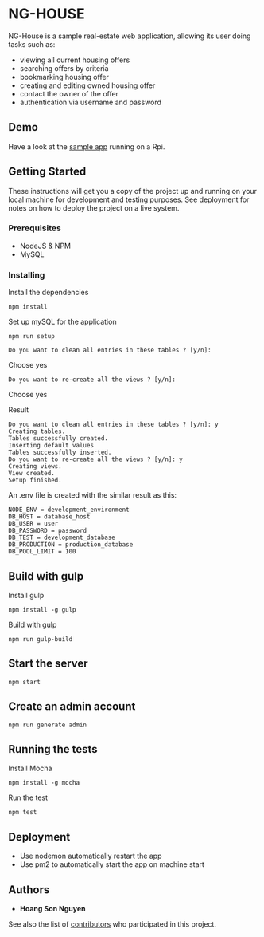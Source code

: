 # NG-HOUSE

NG-House is a sample real-estate web application, allowing its user doing tasks such as:
* viewing all current housing offers
* searching offers by criteria
* bookmarking housing offer
* creating and editing owned housing offer
* contact the owner of the offer
* authentication via username and password

## Demo

Have a look at the [sample app](https://nghouse.viewdns.net/) running on a Rpi.

## Getting Started

These instructions will get you a copy of the project up and running on your local machine for development and testing purposes. 
See deployment for notes on how to deploy the project on a live system.

### Prerequisites

* NodeJS & NPM
* MySQL

### Installing

Install the dependencies

```
npm install
```
Set up mySQL for the application

```
npm run setup
```

```
Do you want to clean all entries in these tables ? [y/n]: 
```
Choose yes

```
Do you want to re-create all the views ? [y/n]:  
```
Choose yes

Result

```
Do you want to clean all entries in these tables ? [y/n]: y
Creating tables.
Tables successfully created.
Inserting default values
Tables successfully inserted.
Do you want to re-create all the views ? [y/n]: y
Creating views.
View created.
Setup finished.
```
An .env file is created with the similar result as this:
```
NODE_ENV = development_environment
DB_HOST = database_host
DB_USER = user
DB_PASSWORD = password
DB_TEST = development_database
DB_PRODUCTION = production_database
DB_POOL_LIMIT = 100
```
## Build with gulp

Install gulp

```
npm install -g gulp
```

Build with gulp

```
npm run gulp-build
```
## Start the server

```
npm start
```
## Create an admin account

```
npm run generate admin
```

## Running the tests

Install Mocha

```
npm install -g mocha
```
Run the test

```
npm test
```

## Deployment

* Use nodemon automatically restart the app
* Use pm2 to automatically start the app on machine start

## Authors

* **Hoang Son Nguyen**

See also the list of [contributors](https://github.com/eragonwien/NG-House/graphs/contributors) who participated in this project.
